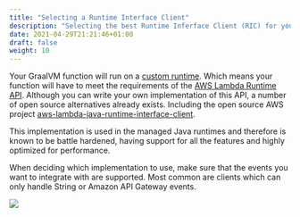 ```yaml
---
title: "Selecting a Runtime Interface Client"
description: "Selecting the best Runtime Inferface Client (RIC) for your application"
date: 2021-04-29T21:21:46+01:00
draft: false
weight: 10
---
```


Your GraalVM function will run on a [custom runtime](https://docs.aws.amazon.com/lambda/latest/dg/runtimes-custom.html). Which means your function will have to meet the requirements of
the [AWS Lambda Runtime API](https://docs.aws.amazon.com/lambda/latest/dg/runtimes-api.html). Although you can write 
your own implementation of this API, a number of open source alternatives already exists. Including the open source AWS project
[aws-lambda-java-runtime-interface-client](https://github.com/aws/aws-lambda-java-libs/tree/master/aws-lambda-java-runtime-interface-client).

This implementation is used in the managed Java runtimes and therefore is known to be battle hardened, having support
for all the features and highly optimized for performance.

When deciding which implementation to use, make sure that the events you want to integrate with are supported. Most
common are clients which can only handle String or Amazon API Gateway events.

<img src="runtime-interface-client.png">
